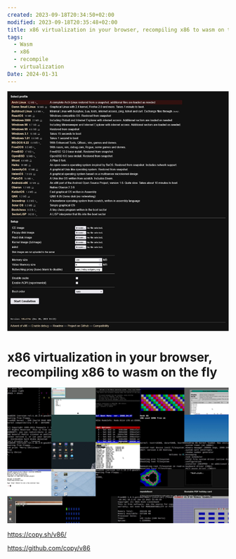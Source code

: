 ```yaml
---
created: 2023-09-18T20:34:50+02:00
modified: 2023-09-18T20:35:48+02:00
title: x86 virtualization in your browser, recompiling x86 to wasm on the fly
tags:
  - Wasm
  - x86
  - recompile
  - virtualization
Date: 2024-01-31
---
```


![](../_asset/2023-09-18-x86-wasm-recompile-browser_image_1.jpg)

# x86 virtualization in your browser, recompiling x86 to wasm on the fly



![](../_asset/2023-09-18-x86-wasm-recompile-browser_image_2.jpg)


<https://copy.sh/v86/>

<https://github.com/copy/v86>

